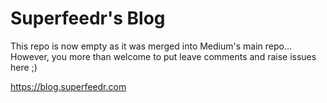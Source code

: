 # Superfeedr's Blog

This repo is now empty as it was merged into Medium's main repo...
However, you more than welcome to put leave comments and raise issues here ;)

https://blog.superfeedr.com
